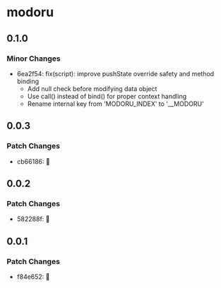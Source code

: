 # modoru

## 0.1.0

### Minor Changes

- 6ea2f54: fix(script): improve pushState override safety and method binding
  - Add null check before modifying data object
  - Use call() instead of bind() for proper context handling
  - Rename internal key from 'MODORU_INDEX' to '\_\_MODORU'

## 0.0.3

### Patch Changes

- cb66186: 🐛

## 0.0.2

### Patch Changes

- 582288f: 🐛

## 0.0.1

### Patch Changes

- f84e652: 🎉

